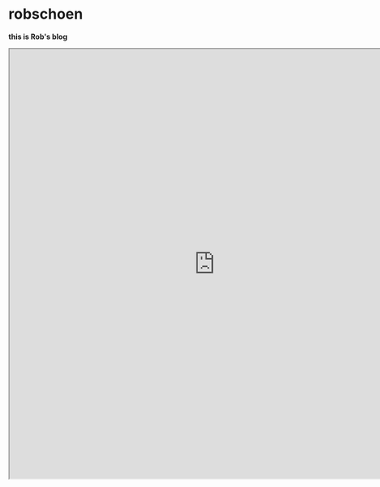 # robschoen

**this is Rob's blog**


<iframe src="https://editor.p5js.org/millxing/full/0ON938sIn" width="807" height="847"></iframe>

